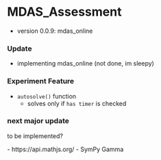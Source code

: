# MDAS_Assessment

- version 0.0.9: mdas_online

### Update

- implementing mdas_online (not done, im sleepy)

### Experiment Feature
- `autosolve()` function
    -  solves only if `has timer` is checked

### next major update
<p> to be implemented? </p>
- https://api.mathjs.org/
- SymPy Gamma